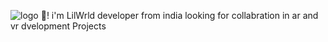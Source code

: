 ![logo](https://github.com/Lil-Wrld-07/Lil-Wrld-07/assets/136846350/c8fdc188-349f-4819-b791-ad71ce9a5971)
                                   🐒! i'm LilWrld developer from india
                                         looking for collabration in ar and vr dvelopment Projects
